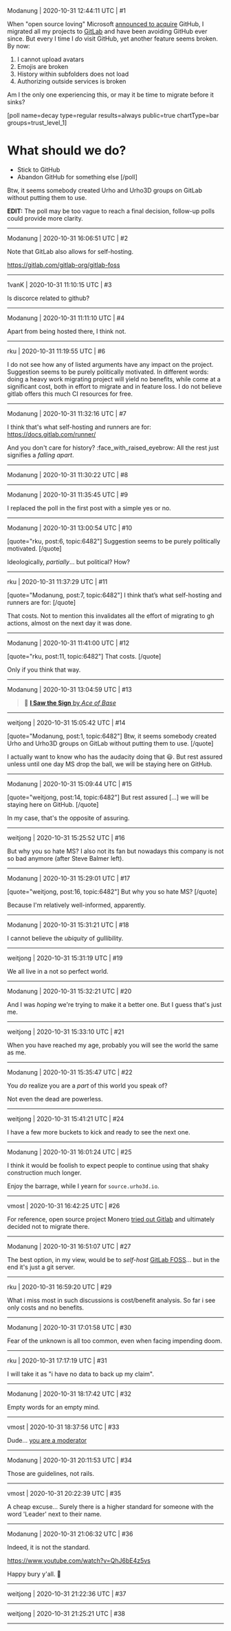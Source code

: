Modanung | 2020-10-31 12:44:11 UTC | #1

When "open source loving" Microsoft [announced to acquire](https://discourse.urho3d.io/t/microsoft-is-acquiring-github/4286) GitHub, I migrated all my projects to [GitLab](http://gitlab.com/) and have been avoiding GitHub ever since. But every I time I *do* visit GitHub, yet another feature seems broken. By now:

1. I cannot upload avatars
2. Emojis are broken
3. History within subfolders does not load
4. Authorizing outside services is broken

Am I the only one experiencing this, or may it be time to migrate before it sinks?

[poll name=decay type=regular results=always public=true chartType=bar groups=trust_level_1]
# What should we do?
* Stick to GitHub
* Abandon GitHub for something else
[/poll]

Btw, it seems somebody created Urho and Urho3D groups on GitLab without putting them to use.

**EDIT:** The poll may be too vague to reach a final decision, follow-up polls could provide more clarity.

-------------------------

Modanung | 2020-10-31 16:06:51 UTC | #2

Note that GitLab also allows for self-hosting.

https://gitlab.com/gitlab-org/gitlab-foss

-------------------------

1vanK | 2020-10-31 11:10:15 UTC | #3

Is discorce related to github?

-------------------------

Modanung | 2020-10-31 11:11:10 UTC | #4

Apart from being hosted there, I think not.

-------------------------

rku | 2020-10-31 11:19:55 UTC | #6

I do not see how any of listed arguments have any impact on the project. Suggestion seems to be purely politically motivated. In different words: doing a heavy work migrating project will yield no benefits, while come at a significant cost, both in effort to migrate and in feature loss. I do not believe gitlab offers this much CI resources for free.

-------------------------

Modanung | 2020-10-31 11:32:16 UTC | #7

I think that's what self-hosting and runners are for:
https://docs.gitlab.com/runner/

And you don't care for history? :face_with_raised_eyebrow:
All the rest just signifies a _falling apart_.

-------------------------

Modanung | 2020-10-31 11:30:22 UTC | #8



-------------------------

Modanung | 2020-10-31 11:35:45 UTC | #9

I replaced the poll in the first post with a simple yes or no.

-------------------------

Modanung | 2020-10-31 13:00:54 UTC | #10

[quote="rku, post:6, topic:6482"]
Suggestion seems to be purely politically motivated.
[/quote]

Ideologically, *partially*... but political? How?

-------------------------

rku | 2020-10-31 11:37:29 UTC | #11

[quote="Modanung, post:7, topic:6482"]
I think that’s what self-hosting and runners are for:
[/quote]

That costs. Not to mention this invalidates all the effort of migrating to gh actions, almost on the next day it was done.

-------------------------

Modanung | 2020-10-31 11:41:00 UTC | #12

[quote="rku, post:11, topic:6482"]
That costs.
[/quote]

Only if you think that way.

-------------------------

Modanung | 2020-10-31 13:04:59 UTC | #13

> :musical_note: [**I Saw the Sign** by _Ace of Base_](https://www.youtube-nocookie.com/embed/iqu132vTl5Y?autoplay=true)

-------------------------

weitjong | 2020-10-31 15:05:42 UTC | #14

[quote="Modanung, post:1, topic:6482"]
Btw, it seems somebody created Urho and Urho3D groups on GitLab without putting them to use.
[/quote]

I actually want to know who has the audacity doing that :smiley:.  But rest assured unless until one day MS drop the ball, we will be staying here on GitHub.

-------------------------

Modanung | 2020-10-31 15:09:44 UTC | #15

[quote="weitjong, post:14, topic:6482"]
But rest assured [...] we will be staying here on GitHub.
[/quote]

In my case, that's the opposite of assuring.

-------------------------

weitjong | 2020-10-31 15:25:52 UTC | #16

But why you so hate MS? I also not its fan but nowadays this company is not so bad anymore (after Steve Balmer left).

-------------------------

Modanung | 2020-10-31 15:29:01 UTC | #17


[quote="weitjong, post:16, topic:6482"]
But why you so hate MS?
[/quote]

Because I'm relatively well-informed, apparently.

-------------------------

Modanung | 2020-10-31 15:31:21 UTC | #18

I cannot believe the *ubiquity* of gullibility.

-------------------------

weitjong | 2020-10-31 15:31:19 UTC | #19

We all live in a not so perfect world.

-------------------------

Modanung | 2020-10-31 15:32:21 UTC | #20

And I was *hoping* we're trying to make it a better one. But I guess that's just me.

-------------------------

weitjong | 2020-10-31 15:33:10 UTC | #21

When you have reached my age, probably you will see the world the same as me.

-------------------------

Modanung | 2020-10-31 15:35:47 UTC | #22

You *do* realize you are a *part* of this world you speak of?

Not even the dead are powerless.

-------------------------

weitjong | 2020-10-31 15:41:21 UTC | #24

I have a few more buckets to kick and ready to see the next one.

-------------------------

Modanung | 2020-10-31 16:01:24 UTC | #25

I think it would be foolish to expect people to continue using that shaky construction much longer.

Enjoy the barrage, while I yearn for `source.urho3d.io`.

-------------------------

vmost | 2020-10-31 16:42:25 UTC | #26

For reference, open source project Monero [tried out Gitlab](https://github.com/monero-project/meta/issues/236#issuecomment-572720802) and ultimately decided not to migrate there.

-------------------------

Modanung | 2020-10-31 16:51:07 UTC | #27

The best option, in my view, would be to *self-host* [GitLab FOSS](https://gitlab.com/gitlab-org/gitlab-foss)... but in the end it's just a git server.

-------------------------

rku | 2020-10-31 16:59:20 UTC | #29

What i miss most in such discussions is cost/benefit analysis. So far i see only costs and no benefits.

-------------------------

Modanung | 2020-10-31 17:01:58 UTC | #30

Fear of the unknown is all too common, even when facing impending doom.

-------------------------

rku | 2020-10-31 17:17:19 UTC | #31

I will take it as "i have no data to back up my claim".

-------------------------

Modanung | 2020-10-31 18:17:42 UTC | #32

Empty words for an empty mind.

-------------------------

vmost | 2020-10-31 18:37:56 UTC | #33

Dude... [you are a moderator](https://discourse.urho3d.io/guidelines#agreeable)

-------------------------

Modanung | 2020-10-31 20:11:53 UTC | #34

Those are guidelines, not rails.

-------------------------

vmost | 2020-10-31 20:22:39 UTC | #35

A cheap excuse... Surely there is a higher standard for someone with the word 'Leader' next to their name.

-------------------------

Modanung | 2020-10-31 21:06:32 UTC | #36

Indeed, it is not the standard.

https://www.youtube.com/watch?v=QhJ6bE4z5vs

Happy bury y'all.
:wave:

-------------------------

weitjong | 2020-10-31 21:22:36 UTC | #37



-------------------------

weitjong | 2020-10-31 21:25:21 UTC | #38



-------------------------

